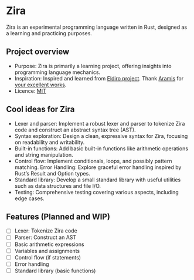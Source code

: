 # Zira

Zira is an experimental programming language written in Rust, designed as a learning and practicing purposes.

## Project overview

- Purpose: Zira is primarily a learning project, offering insights into programming language mechanics.
- Inspiration: Inspired and learned from [Eldiro project](https://github.com/lunacookies/eldiro). Thank [Aramis](https://xoria.org/) for [your excellent works](https://lunacookies.github.io/lang/).
- Licence: [MIT](./LICENCE)

## Cool ideas for Zira

- Lexer and parser: Implement a robust lexer and parser to tokenize Zira code and construct an abstract syntax tree (AST).
- Syntax exploration: Design a clean, expressive syntax for Zira, focusing on readability and writability.
- Built-in functions: Add basic built-in functions like arithmetic operations and string manipulation.
- Control flow: Implement conditionals, loops, and possibly pattern matching.
  Error Handling: Explore graceful error handling inspired by Rust’s Result and Option types.
- Standard library: Develop a small standard library with useful utilities such as data structures and file I/O.
- Testing: Comprehensive testing covering various aspects, including edge cases.

## Features (Planned and WIP)

- [ ] Lexer: Tokenize Zira code
- [ ] Parser: Construct an AST
- [ ] Basic arithmetic expressions
- [ ] Variables and assignments
- [ ] Control flow (if statements)
- [ ] Error handling
- [ ] Standard library (basic functions)
